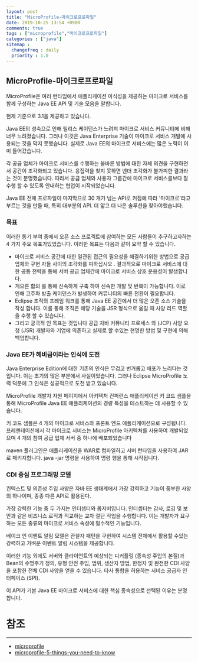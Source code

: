 ```yaml
---
layout: post
title: "MicroProfile-마이크로프로파일"
date: 2019-10-25 13:54 +0900
comments: true
tags : ["microprofile","마이크로프로파일"]
categories : ["java"]
sitemap :
  changefreq : daily
  priority : 1.0
---
```


## MicroProfile-마이크로프로파일

MicroProfile은 여러 런타임에서 애플리케이션 이식성을 제공하는 마이크로 서비스를 함께 구성하는 Java EE API 및 기술 모음을 말합니다.

현제 기준으로 3.1을 제공하고 있습니다.

Java EE의 성숙으로 인해 릴리스 케이던스가 느려져 마이크로 서비스 커뮤니티에 비해 너무 느려졌습니다. 
그러나 이것은 Java Enterprise 기술이 마이크로 서비스 개발에 사용되는 것을 막지 못했습니다. 
실제로 Java EE의 마이크로 서비스에는 많은 노력이 이미 들어갔습니다.

각 공급 업체가 마이크로 서비스를 수행하는 올바른 방법에 대한 자체 의견을 구현하면서 공간이 조각화되고 있습니다. 
응집력을 찾지 못하면 벤더 조각화가 불가피한 결과라는 것이 분명했습니다. 따라서 공급 업체와 사용자 그룹간에 마이크로 서비스를보다 잘 수행 할 수 있도록 안내하는 협업이 시작되었습니다.

Java EE 전체 프로파일이 마지막으로 30 개가 넘는 API로 커짐에 따라 '마이크로'라고 부르는 것을 만들 때, 특히 대부분의 API. 더 얇고 더 나은 솔루션을 찾아야했습니다.

### 목표

이러한 동기 부여 중에서 오픈 소스 프로젝트에 참여하는 모든 사람들이 추구하고자하는 4 가지 주요 목표가있었습니다. 
이러한 목표는 다음과 같이 요약 할 수 있습니다.

* 마이크로 서비스 공간에 대한 일관된 접근의 필요성을 해결하기위한 방법으로 공급 업체와 구현 자들 사이의 조각화를 피하십시오 . 결과적으로 마이크로 서비스에 대한 공통 전략을 통해 서버 공급 업체간에 마이크로 서비스 상호 운용성이 발생합니다.
* 게으른 합의 를 통해 신속하게 구축 하여 신속한 개발 및 반복이 가능합니다. 이로 인해 고주파 방출 케이던스가 발생하여 커뮤니티의 빠른 전환이 필요합니다.
* Eclipse 조직의 프레임 워크를 통해 Java EE 공간에서 더 많은 오픈 소스 기술을 작성 합니다. 이를 통해 조직은 해당 기술을 JSR 형식으로 옮길 때 사양 리드 역할을 수행 할 수 있습니다.
* 그리고 궁극적 인 목표는 것입니다 공급 자바 커뮤니티 프로세스 와 (JCP) 사양 요청 (JSR)  개발자와 기업에 의존하고 실제로 할 수있는 현명한 방법 및 구현에 의해 백업합니다.


### Java EE가 헤비급이라는 인식에 도전

Java Enterprise Edition에 대한 기존의 인식은 무겁고 번거롭고 배포가 느리다는 것입니다. 
이는 초기의 많은 부분에서 사실이었습니다. 
그러나 Eclipse MicroProfile 노력 덕분에 그 인식은 성공적으로 도전 받고 있습니다.

MicroProfile 개발자 자원 페이지에서 아키텍처 컨퍼런스 애플리케이션 키 코드 샘플을 통해 MicroProfile Java EE 애플리케이션의 경량 특성을 테스트하는 데 사용할 수 있습니다.


키 코드 샘플은 4 개의 마이크로 서비스와 프론트 엔드 애플리케이션으로 구성됩니다. 
프레젠테이션에서 각 마이크로 서비스는 MicroProfile 아키텍처를 사용하여 개발되었으며 4 개의 참여 공급 업체 서버 중 하나에 배포되었습니다

maven 플러그인은 애플리케이션을 WAR로 컴파일하고 서버 런타임을 사용하여 JAR로 패키지합니다. 
java -jar  명령을 사용하여 명령 행을 통해 시작됩니다.

### CDI 중심 프로그래밍 모델

컨텍스트 및 의존성 주입 사양은 자바 EE 생태계에서 가장 강력하고 기능이 풍부한 사양의 하나이며, 종종 다른 API로 활용된다.

가장 강력한 기능 중 두 가지는 인터셉터와 옵저버입니다. 
인터셉터는 감사, 로깅 및 보안과 같은 비즈니스 로직과 직교하는 교차 절단 작업을 수행합니다. 
이는 개발자가 요구하는 모든 종류의 마이크로 서비스 속성에 필수적인 기능입니다.

베이크 인 이벤트 알림 모델은 관찰자 패턴을 구현하여 시스템 전체에서 활용할 수있는 강력하고 가벼운 이벤트 알림 시스템을 제공합니다.

이러한 기능 외에도 서버와 클라이언트의 예상되는 디커플링 (종속성 주입의 본질)과 Bean의 수명주기 정의, 유형 안전 주입, 범위, 생산자 방법, 한정자 및 완전한 CDI 사양을 포함한 전체 CDI 사양을 얻을 수 있습니다. 
타사 통합을 허용하는 서비스 공급자 인터페이스 (SPI).

이 API가 기본 Java EE 마이크로 서비스에 대한 핵심 종속성으로 선택된 이유는 분명합니다.



# 참조
-----
* [microprofile](https://microprofile.io/)
* [microprofile-5-things-you-need-to-know](https://dzone.com/articles/microprofile-5-things-you-need-to-know)